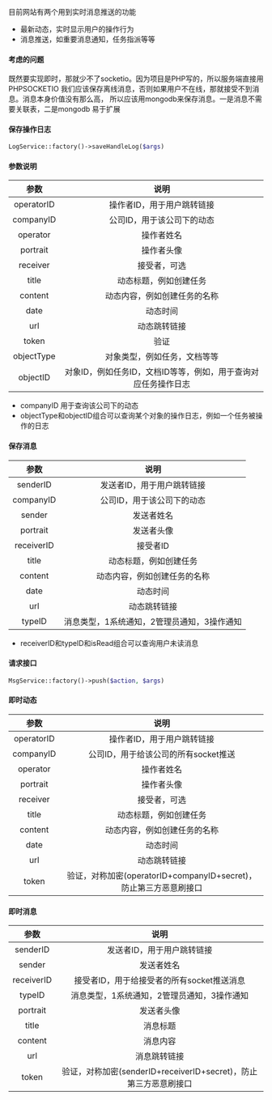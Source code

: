 目前网站有两个用到实时消息推送的功能
- 最新动态，实时显示用户的操作行为
- 消息推送，如重要消息通知，任务指派等等

#### 考虑的问题
既然要实现即时，那就少不了socketio。因为项目是PHP写的，所以服务端直接用PHPSOCKETIO
我们应该保存离线消息，否则如果用户不在线，那就接受不到消息。消息本身价值没有那么高， 所以应该用mongodb来保存消息。一是消息不需要关联表，二是mongodb
易于扩展

#### 保存操作日志
```php
LogService::factory()->saveHandleLog($args)
```
#### 参数说明
| 参数 | 说明 |
|:----:|:----:|
| operatorID | 操作者ID，用于用户跳转链接 |
| companyID | 公司ID，用于该公司下的动态 |
| operator | 操作者姓名 |
| portrait | 操作者头像 |
| receiver | 接受者，可选 |
| title | 动态标题，例如创建任务 |
| content | 动态内容，例如创建任务的名称 |
| date | 动态时间 |
| url | 动态跳转链接 |
| token | 验证
| objectType | 对象类型，例如任务，文档等等 |
| objectID | 对象ID，例如任务ID，文档ID等等，例如，用于查询对应任务操作日志 |
- companyID 用于查询该公司下的动态
- objectType和objectID组合可以查询某个对象的操作日志，例如一个任务被操作的日志

#### 保存消息
| 参数 | 说明 |
|:----:|:----:|
| senderID | 发送者ID，用于用户跳转链接 |
| companyID | 公司ID，用于该公司下的动态 |
| sender | 发送者姓名 |
| portrait | 发送者头像 |
| receiverID | 接受者ID |
| title | 动态标题，例如创建任务 |
| content | 动态内容，例如创建任务的名称 |
| date | 动态时间 |
| url | 动态跳转链接 |
| typeID | 消息类型，1系统通知，2管理员通知，3操作通知 |
- receiverID和typeID和isRead组合可以查询用户未读消息

#### 请求接口
```php
MsgService::factory()->push($action, $args)
```
#### 即时动态
| 参数 | 说明 |
|:----:|:----:|
| operatorID | 操作者ID，用于用户跳转链接 |
| companyID | 公司ID，用于给该公司的所有socket推送 |
| operator | 操作者姓名 |
| portrait | 操作者头像 |
| receiver | 接受者，可选 |
| title | 动态标题，例如创建任务 |
| content | 动态内容，例如创建任务的名称 |
| date | 动态时间 |
| url | 动态跳转链接 |
| token | 验证，对称加密(operatorID+companyID+secret)，防止第三方恶意刷接口 |

#### 即时消息
| 参数 | 说明 |
|:----:|:----:|
| senderID | 发送者ID，用于用户跳转链接 |
| sender | 发送者姓名 |
| receiverID | 接受者ID，用于给接受者的所有socket推送消息
| typeID | 消息类型，1系统通知，2管理员通知，3操作通知 |
| portrait | 发送者头像 |
| title | 消息标题 |
| content | 消息内容 |
| url | 消息跳转链接 |
| token | 验证，对称加密(senderID+receiverID+secret)，防止第三方恶意刷接口 |